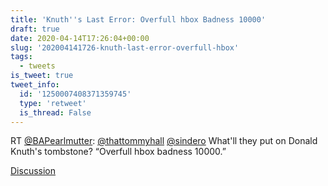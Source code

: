 ```yaml
---
title: 'Knuth''s Last Error: Overfull hbox Badness 10000'
draft: true
date: 2020-04-14T17:26:04+00:00
slug: '202004141726-knuth-last-error-overfull-hbox'
tags:
  - tweets
is_tweet: true
tweet_info:
  id: '1250007408371359745'
  type: 'retweet'
  is_thread: False
---
```




RT [@BAPearlmutter](https://x.com/BAPearlmutter): [@thattommyhall](https://x.com/thattommyhall) [@sindero](https://x.com/sindero) What'll they put on Donald Knuth's tombstone? “Overfull hbox badness 10000.”

[Discussion](https://x.com/sytelus/status/1250007408371359745)
